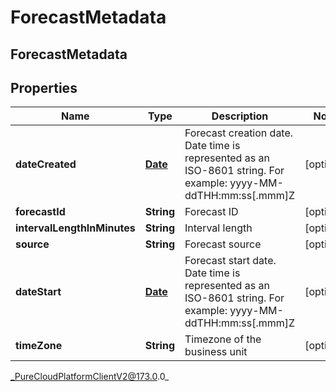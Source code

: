 # ForecastMetadata

## ForecastMetadata

## Properties

|Name | Type | Description | Notes|
|------------ | ------------- | ------------- | -------------|
| **dateCreated** | [**Date**](Date) | Forecast creation date. Date time is represented as an ISO-8601 string. For example: yyyy-MM-ddTHH:mm:ss[.mmm]Z | [optional] |
| **forecastId** | **String** | Forecast ID | [optional] |
| **intervalLengthInMinutes** | **String** | Interval length | [optional] |
| **source** | **String** | Forecast source | [optional] |
| **dateStart** | [**Date**](Date) | Forecast start date. Date time is represented as an ISO-8601 string. For example: yyyy-MM-ddTHH:mm:ss[.mmm]Z | [optional] |
| **timeZone** | **String** | Timezone of the business unit | [optional] |



_PureCloudPlatformClientV2@173.0.0_
